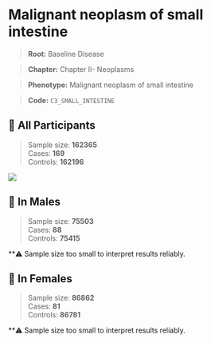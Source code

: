 # Malignant neoplasm of small intestine

> **Root:** Baseline Disease  

> **Chapter:** Chapter II- Neoplasms  

> **Phenotype:** Malignant neoplasm of small intestine  

> **Code:** `C3_SMALL_INTESTINE`

## 🧪 All Participants  
> Sample size: **162365**  
> Cases: **169**  
> Controls: **162196**
<img src="/Disease/Figures/ALL/Incidence/C3_SMALL_INTESTINE.png"/>
<CsvTable src="/Disease/Data/ALL/Incidence/COX_C3_SMALL_INTESTINE.csv" label="🔍 View full results" />

## 👨 In Males  
> Sample size: **75503**  
> Cases: **88**  
> Controls: **75415**

**⚠️ Sample size too small to interpret results reliably.


## 👩 In Females  
> Sample size: **86862**  
> Cases: **81**  
> Controls: **86781**

**⚠️ Sample size too small to interpret results reliably.

